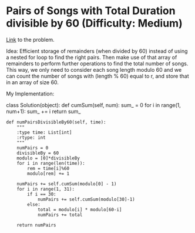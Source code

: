 # Pairs of Songs with Total Duration divisible by 60 (Difficulty: Medium)

[Link](https://leetcode.com/problems/pairs-of-songs-with-total-durations-divisible-by-60/) to the problem.

Idea: Efficient storage of remainders (when divided by 60) instead of using a nested for loop to find the right pairs. Then make use of that array of remainders to perform further operations to find the total number of songs. This way, we only need to consider each song length modulo 60 and we can count the number of songs with (length % 60) equal to r, and store that in an array of size 60.

My Implementation:

class Solution(object):
    def cumSum(self, num):
        sum_ = 0
        for i in range(1, num+1):
            sum_ += i
        return sum_
    
    def numPairsDivisibleBy60(self, time):
        """
        :type time: List[int]
        :rtype: int
        """
        numPairs = 0
        divisibleBy = 60
        modulo = [0]*divisibleBy
        for i in range(len(time)):
            rem = time[i]%60 
            modulo[rem] += 1
        
        numPairs += self.cumSum(modulo[0] - 1)
        for i in range(1, 31):
            if i == 30:
                numPairs += self.cumSum(modulo[30]-1)
            else:
                total = modulo[i] * modulo[60-i]
                numPairs += total
        
        return numPairs